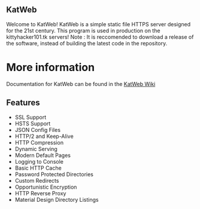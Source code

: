 ## KatWeb
Welcome to KatWeb!
KatWeb is a simple static file HTTPS server designed for the 21st century.
This program is used in production on the kittyhacker101.tk servers!
Note : It is reccomended to download a release of the software, instead of building the latest code in the repository.

# More information
Documentation for KatWeb can be found in the [KatWeb Wiki](https://github.com/kittyhacker101/KatWeb/wiki)

## Features
- SSL Support
- HSTS Support
- JSON Config Files
- HTTP/2 and Keep-Alive
- HTTP Compression
- Dynamic Serving
- Modern Default Pages
- Logging to Console
- Basic HTTP Cache
- Password Protected Directories
- Custom Redirects
- Opportunistic Encryption
- HTTP Reverse Proxy
- Material Design Directory Listings
